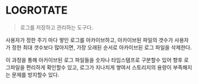 # LOGROTATE

> 로그를 저장하고 관리하는 도구다. 

사용자가 정한 주기 마다 쌓인 로그를 아카이브하고, 아카이브된 파일의 갯수가 사용자가 정한 최대 갯수보다 많아지면, 가장 오래된 순서로 아카이브된 로그 파일을 삭제한다.

이 과정을 통해 아카이브된 로그 파일들을 숫자나 타임스탬프로 구분할수 있어 향후 로그파일을 편리하게 확인할수 있고, 로그가 지나치게 쌓여서 스토리지의 용량이 부족해지는 문제를 방지할수 있다.